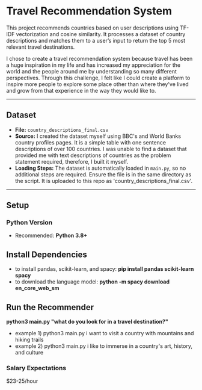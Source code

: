 # Travel Recommendation System  

This project recommends countries based on user descriptions using TF-IDF vectorization and cosine similarity. It processes a dataset of country descriptions and matches them to a user’s input to return the top 5 most relevant travel destinations.

I chose to create a travel recommendation system because travel has been a huge inspiration in my life and has increased my appreciation for the world and the people around me by understanding so many different perspectives. Through this challenge, I felt like I could create a platform to inspire more people to explore some place other than where they've lived and grow from that experience in the way they would like to. 

---

## Dataset  
- **File:** `country_descriptions_final.csv`  
- **Source:** I created the dataset myself using BBC's and World Banks country profiles pages. It is a simple table with one sentence descriptions of over 100 countries. I was unable to find a dataset that provided me with text descriptions of countries as the problem statement required, therefore, I built it myself.  
- **Loading Steps:** The dataset is automatically loaded in `main.py`, so no additional steps are required. Ensure the file is in the same directory as the script. It is uploaded to this repo as 'country_descriptions_final.csv'.

---

## Setup  
### **Python Version**  
- Recommended: **Python 3.8+**  

## Install Dependencies
- to install pandas, scikit-learn, and spacy: 
**pip install pandas scikit-learn spacy**
- to download the language model:
**python -m spacy download en_core_web_sm**

## Run the Recommender
**python3 main.py "what do you look for in a travel destination?"**
- example 1) python3 main.py i want to visit a country with mountains and hiking trails
- example 2) python3 main.py i like to immerse in a country's art, history, and culture

### Salary Expectations
$23-25/hour 
